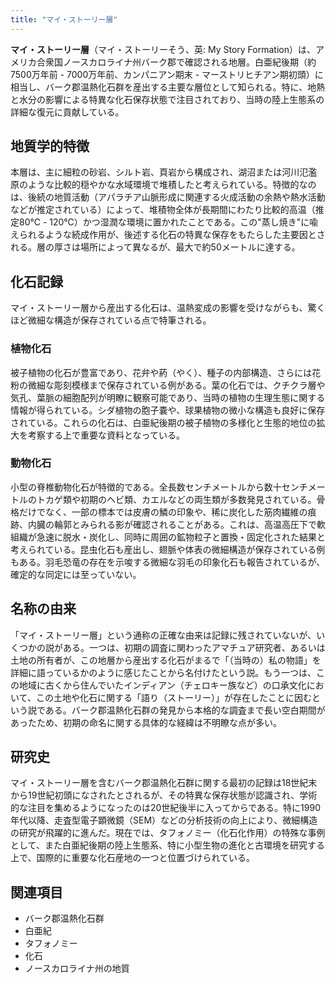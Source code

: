```yaml
---
title: "マイ・ストーリー層"
---
```


**マイ・ストーリー層**（マイ・ストーリーそう、英: My Story Formation）は、アメリカ合衆国ノースカロライナ州バーク郡で確認される地層。白亜紀後期（約7500万年前 - 7000万年前、カンパニアン期末 - マーストリヒチアン期初頭）に相当し、バーク郡温熱化石群を産出する主要な層位として知られる。特に、地熱と水分の影響による特異な化石保存状態で注目されており、当時の陸上生態系の詳細な復元に貢献している。

## 地質学的特徴

本層は、主に細粒の砂岩、シルト岩、頁岩から構成され、湖沼または河川氾濫原のような比較的穏やかな水域環境で堆積したと考えられている。特徴的なのは、後続の地質活動（アパラチア山脈形成に関連する火成活動の余熱や熱水活動などが推定されている）によって、堆積物全体が長期間にわたり比較的高温（推定80℃ - 120℃）かつ湿潤な環境に置かれたことである。この"蒸し焼き"に喩えられるような続成作用が、後述する化石の特異な保存をもたらした主要因とされる。層の厚さは場所によって異なるが、最大で約50メートルに達する。

## 化石記録

マイ・ストーリー層から産出する化石は、温熱変成の影響を受けながらも、驚くほど微細な構造が保存されている点で特筆される。

### 植物化石

被子植物の化石が豊富であり、花弁や葯（やく）、種子の内部構造、さらには花粉の微細な彫刻模様まで保存されている例がある。葉の化石では、クチクラ層や気孔、葉脈の細胞配列が明瞭に観察可能であり、当時の植物の生理生態に関する情報が得られている。シダ植物の胞子嚢や、球果植物の微小な構造も良好に保存されている。これらの化石は、白亜紀後期の被子植物の多様化と生態的地位の拡大を考察する上で重要な資料となっている。

### 動物化石

小型の脊椎動物化石が特徴的である。全長数センチメートルから数十センチメートルのトカゲ類や初期のヘビ類、カエルなどの両生類が多数発見されている。骨格だけでなく、一部の標本では皮膚の鱗の印象や、稀に炭化した筋肉繊維の痕跡、内臓の輪郭とみられる影が確認されることがある。これは、高温高圧下で軟組織が急速に脱水・炭化し、同時に周囲の鉱物粒子と置換・固定化された結果と考えられている。昆虫化石も産出し、翅脈や体表の微細構造が保存されている例もある。羽毛恐竜の存在を示唆する微細な羽毛の印象化石も報告されているが、確定的な同定には至っていない。

## 名称の由来

「マイ・ストーリー層」という通称の正確な由来は記録に残されていないが、いくつかの説がある。一つは、初期の調査に関わったアマチュア研究者、あるいは土地の所有者が、この地層から産出する化石がまるで「（当時の）私の物語」を詳細に語っているかのように感じたことから名付けたという説。もう一つは、この地域に古くから住んでいたインディアン（チェロキー族など）の口承文化において、この土地や化石に関する「語り（ストーリー）」が存在したことに因むという説である。バーク郡温熱化石群の発見から本格的な調査まで長い空白期間があったため、初期の命名に関する具体的な経緯は不明瞭な点が多い。

## 研究史

マイ・ストーリー層を含むバーク郡温熱化石群に関する最初の記録は18世紀末から19世紀初頭になされたとされるが、その特異な保存状態が認識され、学術的な注目を集めるようになったのは20世紀後半に入ってからである。特に1990年代以降、走査型電子顕微鏡（SEM）などの分析技術の向上により、微細構造の研究が飛躍的に進んだ。現在では、タフォノミー（化石化作用）の特殊な事例として、また白亜紀後期の陸上生態系、特に小型生物の進化と古環境を研究する上で、国際的に重要な化石産地の一つと位置づけられている。

## 関連項目

*   バーク郡温熱化石群
*   白亜紀
*   タフォノミー
*   化石
*   ノースカロライナ州の地質
